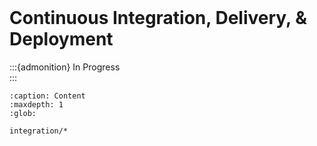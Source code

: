  <br>

# Continuous Integration, Delivery, & Deployment

:::{admonition} In Progress
<br>
:::


```{toctree}
:caption: Content
:maxdepth: 1
:glob:

integration/*
```

<br>
<br>

<br>
<br>

<br>
<br>

<br>
<br>
